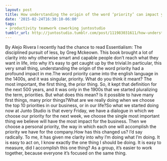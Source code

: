 ```yaml
---
layout: post
title: How understanding the origin of the word ‘priority’ can impact your productivity.
date: '2015-02-24T16:30:10-06:00'
tags:
- productivity teamwork coworking juntostudio
tumblr_url: http://juntostudio.tumblr.com/post/111983031611/how-understanding-the-origin-of-the-word
---
```

By Alejo Rivera I recently had the chance to read Essentialism: The disciplined pursuit of less, by Greg Mckeown. This book brought a lot of clarity into why otherwise smart and capable people don’t reach what they want in life, into why it’s easy to get caught up by the trivial.In particular, this very small thing, understanding the origin of the word priority had a profound impact in me.The word priority came into the english language in the 1400s, and it was singular, priority. What do you think it meant? The most important, the first thing, the prior thing. So, it kept that definition for the next 500 years, and it was only in the 1900s that we started pluralizing the term, priorities. But what does this mean? Is it possible to have many first things, many prior things?What are we really doing when we choose the top 10 priorities in our business, or in our life?So what we started doing now at Junto Studio is that every Friday, we have a dialogue in which we choose our priority for the next week, we choose the single most important thing we believe will have the most impact for the business. Then we choose a personal priority, the way in which each one will accomplish the priority we have for the company.How has this changed us? I’d say radically. To me, it has given me clarity into why I’m doing what I’m doing. It is easy to act on, I know exactly the one thing I should be doing. It is easy to measure, did I accomplish this one thing? As a group, it’s easier to work together, because everyone it’s focused on the same thing.
